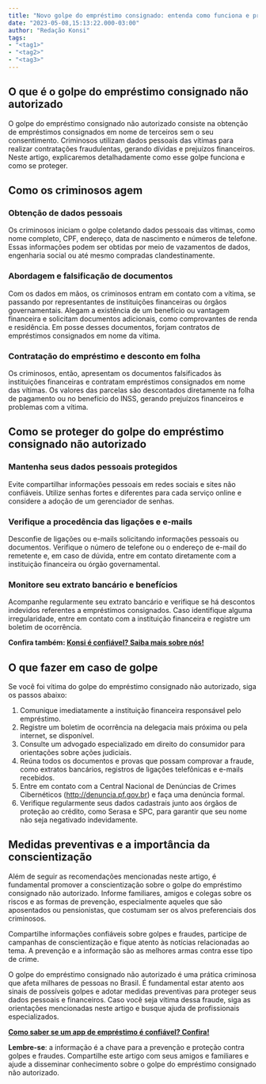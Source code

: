 ```yaml
---
title: "Novo golpe do empréstimo consignado: entenda como funciona e proteja seu benefício"
date: "2023-05-08,15:13:22.000-03:00"
author: "Redação Konsi"
tags:
- "<tag1>"
- "<tag2>"
- "<tag3>"
---
```


<h2 id="o-que-%C3%A9-o-golpe-do-empr%C3%A9stimo-consignado-n%C3%A3o-autorizado"><strong>O que é o golpe do empréstimo consignado não autorizado</strong></h2><p>O golpe do empréstimo consignado não autorizado consiste na obtenção de empréstimos consignados em nome de terceiros sem o seu consentimento. Criminosos utilizam dados pessoais das vítimas para realizar contratações fraudulentas, gerando dívidas e prejuízos financeiros. Neste artigo, explicaremos detalhadamente como esse golpe funciona e como se proteger.</p><h2 id="como-os-criminosos-agem"><strong>Como os criminosos agem</strong></h2><h3 id="obten%C3%A7%C3%A3o-de-dados-pessoais"><strong>Obtenção de dados pessoais</strong></h3><p>Os criminosos iniciam o golpe coletando dados pessoais das vítimas, como nome completo, CPF, endereço, data de nascimento e números de telefone. Essas informações podem ser obtidas por meio de vazamentos de dados, engenharia social ou até mesmo compradas clandestinamente.</p><h3 id="abordagem-e-falsifica%C3%A7%C3%A3o-de-documentos"><strong>Abordagem e falsificação de documentos</strong></h3><p>Com os dados em mãos, os criminosos entram em contato com a vítima, se passando por representantes de instituições financeiras ou órgãos governamentais. Alegam a existência de um benefício ou vantagem financeira e solicitam documentos adicionais, como comprovantes de renda e residência. Em posse desses documentos, forjam contratos de empréstimos consignados em nome da vítima.</p><h3 id="contrata%C3%A7%C3%A3o-do-empr%C3%A9stimo-e-desconto-em-folha"><strong>Contratação do empréstimo e desconto em folha</strong></h3><p>Os criminosos, então, apresentam os documentos falsificados às instituições financeiras e contratam empréstimos consignados em nome das vítimas. Os valores das parcelas são descontados diretamente na folha de pagamento ou no benefício do INSS, gerando prejuízos financeiros e problemas com a vítima.</p><h2 id="como-se-proteger-do-golpe-do-empr%C3%A9stimo-consignado-n%C3%A3o-autorizado"><strong>Como se proteger do golpe do empréstimo consignado não autorizado</strong></h2><h3 id="mantenha-seus-dados-pessoais-protegidos"><strong>Mantenha seus dados pessoais protegidos</strong></h3><p>Evite compartilhar informações pessoais em redes sociais e sites não confiáveis. Utilize senhas fortes e diferentes para cada serviço online e considere a adoção de um gerenciador de senhas.</p><h3 id="verifique-a-proced%C3%AAncia-das-liga%C3%A7%C3%B5es-e-e-mails"><strong>Verifique a procedência das ligações e e-mails</strong></h3><p>Desconfie de ligações ou e-mails solicitando informações pessoais ou documentos. Verifique o número de telefone ou o endereço de e-mail do remetente e, em caso de dúvida, entre em contato diretamente com a instituição financeira ou órgão governamental.</p><h3 id="monitore-seu-extrato-banc%C3%A1rio-e-benef%C3%ADcios"><strong>Monitore seu extrato bancário e benefícios</strong></h3><p>Acompanhe regularmente seu extrato bancário e verifique se há descontos indevidos referentes a empréstimos consignados. Caso identifique alguma irregularidade, entre em contato com a instituição financeira e registre um boletim de ocorrência.</p><p><strong>Confira também: <a href="https://www.konsi.com.br/postagens/konsi-e-confiavel-saiba-mais-sobre-nos">Konsi é confiável? Saiba mais sobre nós!</a></strong></p><h2 id="o-que-fazer-em-caso-de-golpe"><strong>O que fazer em caso de golpe</strong></h2><p>Se você foi vítima do golpe do empréstimo consignado não autorizado, siga os passos abaixo:</p><ol><li>Comunique imediatamente a instituição financeira responsável pelo empréstimo.</li><li>Registre um boletim de ocorrência na delegacia mais próxima ou pela internet, se disponível.</li><li>Consulte um advogado especializado em direito do consumidor para orientações sobre ações judiciais.</li><li>Reúna todos os documentos e provas que possam comprovar a fraude, como extratos bancários, registros de ligações telefônicas e e-mails recebidos.</li><li>Entre em contato com a Central Nacional de Denúncias de Crimes Cibernéticos (<a href="http://denuncia.pf.gov.br/">http://denuncia.pf.gov.br</a>) e faça uma denúncia formal.</li><li>Verifique regularmente seus dados cadastrais junto aos órgãos de proteção ao crédito, como Serasa e SPC, para garantir que seu nome não seja negativado indevidamente.</li></ol><h2 id="medidas-preventivas-e-a-import%C3%A2ncia-da-conscientiza%C3%A7%C3%A3o"><strong>Medidas preventivas e a importância da conscientização</strong></h2><p>Além de seguir as recomendações mencionadas neste artigo, é fundamental promover a conscientização sobre o golpe do empréstimo consignado não autorizado. Informe familiares, amigos e colegas sobre os riscos e as formas de prevenção, especialmente aqueles que são aposentados ou pensionistas, que costumam ser os alvos preferenciais dos criminosos.</p><p>Compartilhe informações confiáveis sobre golpes e fraudes, participe de campanhas de conscientização e fique atento às notícias relacionadas ao tema. A prevenção e a informação são as melhores armas contra esse tipo de crime.</p><p>O golpe do empréstimo consignado não autorizado é uma prática criminosa que afeta milhares de pessoas no Brasil. É fundamental estar atento aos sinais de possíveis golpes e adotar medidas preventivas para proteger seus dados pessoais e financeiros. Caso você seja vítima dessa fraude, siga as orientações mencionadas neste artigo e busque ajuda de profissionais especializados.</p><p><strong><a href="https://www.konsi.com.br/postagens/como-saber-se-um-app-de-emprestimo-e-confiavel-confira">Como saber se um app de empréstimo é confiável? Confira!</a></strong></p><p><strong>Lembre-se</strong>: a informação é a chave para a prevenção e proteção contra golpes e fraudes. Compartilhe este artigo com seus amigos e familiares e ajude a disseminar conhecimento sobre o golpe do empréstimo consignado não autorizado.</p>
